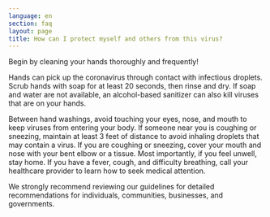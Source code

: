 ```yaml
---
language: en
section: faq
layout: page
title: How can I protect myself and others from this virus?
---
```

  Begin by cleaning your hands thoroughly and frequently!

  Hands can pick up the coronavirus through contact with infectious droplets.  Scrub hands with soap for at least 20 seconds, then rinse and dry. If soap and  water are not available, an alcohol-based sanitizer can also kill viruses that
  are on your hands.

  Between hand washings, avoid touching your eyes, nose, and mouth to keep  viruses from entering your body. If someone near you is coughing or sneezing,  maintain at least 3 feet of distance to avoid inhaling droplets that may  contain a virus. If you are coughing or sneezing, cover your mouth and nose  with your bent elbow or a tissue. Most importantly, if you feel unwell, stay  home. If you have a fever, cough, and difficulty breathing, call your
  healthcare provider to learn how to seek medical attention.

  We strongly recommend reviewing our guidelines for detailed recommendations  for individuals, communities, businesses, and governments.
